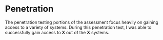 # Penetration

The penetration testing portions of the assessment focus heavily on gaining access to a variety of systems.
During this penetration test, I was able to successfully gain access to **X** out of the **X** systems.


